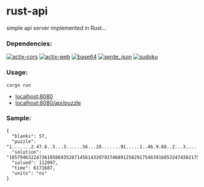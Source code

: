 # rust-api

simple api server implemented in Rust...

### Dependencies:

[![actix-cors][badge-actix-cors]][actix-cors]
[![actix-web][badge-actix-web]][actix-web]
[![base64][badge-base64]][base64]
[![serde_json][badge-serde-json]][serde-json]
[![sudoku][badge-sudoku]][sudoku]


### Usage:

`cargo run`

- [localhost:8080][local]
- [localhost:8080/api/puzzle][puzzle]

### Sample:

```
{
  "blanks": 57,
  "puzzle": "1.......2.47.6..5...3......56...28.......91.....1..46.9.68..2...3........5.9....1",
  "solution": "185794632247361958693528714561432879374689125829175463916853247438217596752946381",
  "solved": 112097,
  "time": 6171687,
  "units": "ns"
}
```

[actix-cors]: https://crates.io/crates/actix-cors
[actix-web]: https://crates.io/crates/actix-web
[base64]: https://crates.io/crates/base64
[serde-json]: https://crates.io/crates/serde_json
[sudoku]: https://crates.io/crates/sudoku
[local]: http://0.0.0.0:8080
[puzzle]: http://0.0.0.0:8080/api/puzzle

[badge-actix-cors]: https://img.shields.io/badge/crates.io-actix--cors-orange
[badge-actix-web]: https://img.shields.io/badge/crates.io-actix--web-orange
[badge-base64]: https://img.shields.io/badge/crates.io-base64-orange
[badge-serde-json]: https://img.shields.io/badge/crates.io-serde__json-orange
[badge-sudoku]: https://img.shields.io/badge/crates.io-sudoku-orange
